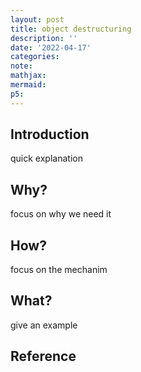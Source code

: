 ```yaml
---
layout: post
title: object destructuring
description: ''
date: '2022-04-17'
categories:
note:
mathjax:
mermaid:
p5:
---
```


## Introduction

quick explanation

## Why?

focus on why we need it

## How?

focus on the mechanim

## What?

give an example

## Reference
